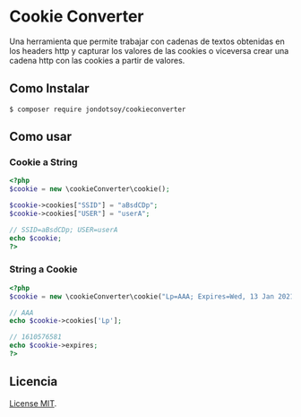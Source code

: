 Cookie Converter
================

Una herramienta que permite trabajar con cadenas de textos obtenidas en los headers http y capturar los valores de las cookies o viceversa crear una cadena http con las cookies a partir de valores. 

Como Instalar
-------------

```
$ composer require jondotsoy/cookieconverter
```



Como usar
---------

### Cookie a String

```php
<?php 
$cookie = new \cookieConverter\cookie();

$cookie->cookies["SSID"] = "aBsdCDp"; 
$cookie->cookies["USER"] = "userA"; 

// SSID=aBsdCDp; USER=userA
echo $cookie;
?>
```



### String a Cookie

```php
<?php 
$cookie = new \cookieConverter\cookie("Lp=AAA; Expires=Wed, 13 Jan 2021 22:23:01 GMT");

// AAA
echo $cookie->cookies['Lp'];

// 1610576581
echo $cookie->expires;
?>
```



Licencia
--------

[License MIT](LICENSE).
